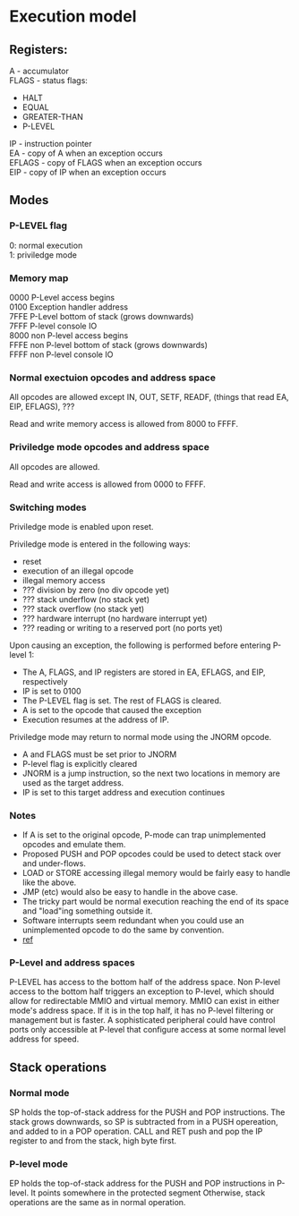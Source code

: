 # Execution model

## Registers:
A - accumulator  
FLAGS - status flags:  

* HALT  
* EQUAL  
* GREATER-THAN  
* P-LEVEL  

IP - instruction pointer  
EA - copy of A when an exception occurs  
EFLAGS - copy of FLAGS when an exception occurs  
EIP - copy of IP when an exception occurs  

## Modes

### P-LEVEL flag
0: normal execution  
1: priviledge mode  

### Memory map  
0000 P-Level access begins  
0100 Exception handler address  
7FFE P-Level bottom of stack (grows downwards)  
7FFF P-level console IO  
8000 non P-level access begins  
FFFE non P-level bottom of stack (grows downwards)  
FFFF non P-level console IO  

### Normal exectuion opcodes and address space
All opcodes are allowed except IN, OUT, SETF, READF, (things that read EA, EIP, EFLAGS), ???

Read and write memory access is allowed from 8000 to FFFF.

### Priviledge mode opcodes and address space
All opcodes are allowed.

Read and write access is allowed from 0000 to FFFF.

### Switching modes
Priviledge mode is enabled upon reset.

Priviledge mode is entered in the following ways:
- reset
- execution of an illegal opcode
- illegal memory access
- ??? division by zero (no div opcode yet)
- ??? stack underflow (no stack yet)
- ??? stack overflow (no stack yet)
- ??? hardware interrupt (no hardware interrupt yet)
- ??? reading or writing to a reserved port (no ports yet)

Upon causing an exception, the following is performed before entering P-level 1:
- The A, FLAGS, and IP registers are stored in EA, EFLAGS, and EIP, respectively
- IP is set to 0100
- The P-LEVEL flag is set. The rest of FLAGS is cleared.
- A is set to the opcode that caused the exception 
- Execution resumes at the address of IP.

Priviledge mode may return to normal mode using the JNORM opcode.
- A and FLAGS must be set prior to JNORM
- P-level flag is explicitly cleared
- JNORM is a jump instruction, so the next two locations in memory are used as the target address.
- IP is set to this target address and execution continues

### Notes
- If A is set to the original opcode, P-mode can trap unimplemented opcodes and emulate them.
- Proposed PUSH and POP opcodes could be used to detect stack over and under-flows.
- LOAD or STORE accessing illegal memory would be fairly easy to handle like the above.
- JMP (etc) would also be easy to handle in the above case.
- The tricky part would be normal execution reaching the end of its space and "load"ing something outside it.
- Software interrupts seem redundant when you could use an unimplemented opcode to do the same by convention.
- [ref](https://people.cs.pitt.edu/~don/coe1502/current/Unit4a/Unit4a.html)

### P-Level and address spaces
P-LEVEL has access to the bottom half of the address space.
Non P-level access to the bottom half triggers an exception to P-level, which should allow for redirectable MMIO and virtual memory.
MMIO can exist in either mode's address space. If it is in the top half, it has no P-level filtering or management but is faster.
A sophisticated peripheral could have control ports only accessible at P-level that configure access at some normal level address for speed.

## Stack operations
### Normal mode
SP holds the top-of-stack address for the PUSH and POP instructions.
The stack grows downwards, so SP is subtracted from in a PUSH opereation, and added to in a POP operation.
CALL and RET push and pop the IP register to and from the stack, high byte first.

### P-level mode
EP holds the top-of-stack address for the PUSH and POP instructions in P-level. It points somewhere in the protected segment
Otherwise, stack operations are the same as in normal operation.
